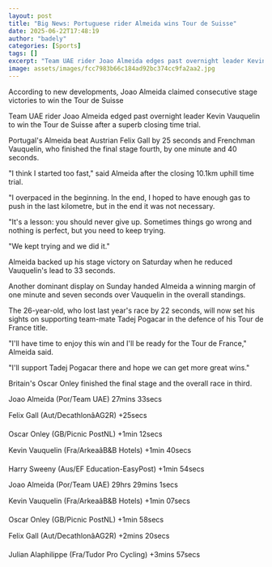 ```yaml
---
layout: post
title: "Big News: Portuguese rider Almeida wins Tour de Suisse"
date: 2025-06-22T17:48:19
author: "badely"
categories: [Sports]
tags: []
excerpt: "Team UAE rider Joao Almeida edges past overnight leader Kevin Vauquelin to win the Tour de Suisse"
image: assets/images/fcc7983b66c184ad92bc374cc9fa2aa2.jpg
---
```


According to new developments, Joao Almeida claimed consecutive stage victories to win the Tour de Suisse

Team UAE rider Joao Almeida edged past overnight leader Kevin Vauquelin to win the Tour de Suisse after a superb closing time trial. 

Portugal's Almeida beat Austrian Felix Gall by 25 seconds and Frenchman Vauquelin, who finished the final stage fourth, by one minute and 40 seconds. 

"I think I started too fast," said Almeida after the closing 10.1km uphill time trial.

"I overpaced in the beginning. In the end, I hoped to have enough gas to push in the last kilometre, but in the end it was not necessary.

"It's a lesson: you should never give up. Sometimes things go wrong and nothing is perfect, but you need to keep trying. 

"We kept trying and we did it."

Almeida backed up his stage victory on Saturday when he reduced Vauquelin's lead to 33 seconds.

Another dominant display on Sunday handed Almeida a winning margin of one minute and seven seconds over Vauquelin in the overall standings.

The 26-year-old, who lost last year's race by 22 seconds, will now set his sights on supporting team-mate Tadej Pogacar in the defence of his Tour de France title.

"I'll have time to enjoy this win and I'll be ready for the Tour de France," Almeida said.

"I'll support Tadej Pogacar there and hope we can get more great wins."

Britain's Oscar Onley finished the final stage and the overall race in third.

Joao Almeida (Por/Team UAE) 27mins 33secs

Felix Gall (Aut/DecathlonâAG2R) +25secs

Oscar Onley (GB/Picnic PostNL) +1min 12secs

Kevin Vauquelin (Fra/ArkeaâB&B Hotels) +1min 40secs

Harry Sweeny (Aus/EF Education-EasyPost) +1min 54secs

Joao Almeida (Por/Team UAE) 29hrs 29mins 1secs

Kevin Vauquelin (Fra/ArkeaâB&B Hotels) +1min 07secs

Oscar Onley (GB/Picnic PostNL) +1min 58secs

Felix Gall (Aut/DecathlonâAG2R) +2mins 20secs

Julian Alaphilippe (Fra/Tudor Pro Cycling) +3mins 57secs

